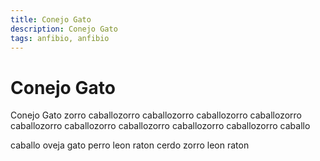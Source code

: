 ```yaml
---
title: Conejo Gato
description: Conejo Gato
tags: anfibio, anfibio
---
```


# Conejo Gato

Conejo Gato zorro caballozorro caballozorro caballozorro caballozorro caballozorro caballozorro caballozorro caballozorro caballozorro caballo

caballo oveja gato perro leon raton cerdo zorro leon raton
